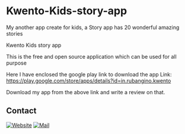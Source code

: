 # Kwento-Kids-story-app

My another app create for kids, a Story app has 20 wonderful amazing stories 

Kwento Kids story app 

This is the free and open source application which can be used for all purpose

Here I have enclosed the google play link to download the app
Link: https://play.google.com/store/apps/details?id=in.rubangino.kwento

Download my app from the above link and write a review on that. 

## Contact

[![Website](https://img.shields.io/badge/website-000000?style=for-the-badge&logo=About.me&logoColor=white)](https://rubangino.in/)
[![Mail](https://img.shields.io/badge/Gmail-D14836?style=for-the-badge&logo=gmail&logoColor=white)](mailto:info@rubangino.in)

